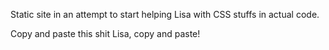 Static site in an attempt to start helping Lisa with CSS stuffs in actual code.

Copy and paste this shit Lisa, copy and paste!
